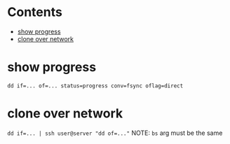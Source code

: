 # Contents

- [show progress](#show-progress)
- [clone over network](#clone-over-network)

# show progress
`dd if=... of=... status=progress conv=fsync oflag=direct` 


# clone over network
`dd if=... | ssh user@server "dd of=..."`
NOTE: `bs` arg must be the same
